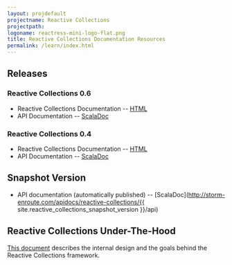 ```yaml
---
layout: projdefault
projectname: Reactive Collections
projectpath: 
logoname: reactress-mini-logo-flat.png
title: Reactive Collections Documentation Resources
permalink: /learn/index.html
---
```




## Releases


### Reactive Collections 0.6

- Reactive Collections Documentation -- [HTML](/docs/0.6/)
- API Documentation -- [ScalaDoc](http://storm-enroute.com/apidocs/reactive-collections/0.6-SNAPSHOT/api)


### Reactive Collections 0.4

- Reactive Collections Documentation -- [HTML](/docs/0.4/)
- API Documentation -- [ScalaDoc](http://storm-enroute.com/apidocs/reactive-collections/0.4/api)


## Snapshot Version

- API documentation (automatically published) -- [ScalaDoc](http://storm-enroute.com/apidocs/reactive-collections/{{ site.reactive_collections_snapshot_version }}/api)


## Reactive Collections Under-The-Hood

[This document](/under-the-hood/) describes the internal design and the goals behind the Reactive Collections framework.


